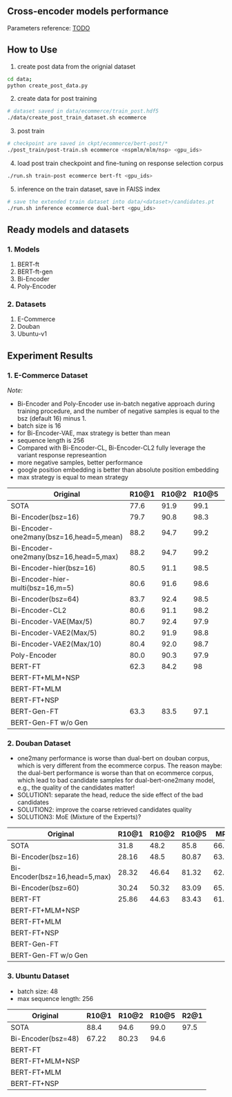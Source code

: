## Cross-encoder models performance

Parameters reference: [TODO](https://github.com/taesunwhang/UMS-ResSel/blob/635e37f5340faf5a37f3b1510a9402be18348c66/config/hparams.py)

## How to Use

1. create post data from the orignial dataset

```bash
cd data;
python create_post_data.py
```

2. create data for post training

```bash
# dataset saved in data/ecommerce/train_post.hdf5
./data/create_post_train_dataset.sh ecommerce
```

3. post train

```bash
# checkpoint are saved in ckpt/ecommerce/bert-post/*
./post_train/post-train.sh ecommerce <nspmlm/mlm/nsp> <gpu_ids>
```

4. load post train checkpoint and fine-tuning on response selection corpus

```bash
./run.sh train-post ecommerce bert-ft <gpu_ids>
```

5. inference on the train dataset, save in FAISS index

```bash
# save the extended train dataset into data/<dataset>/candidates.pt
./run.sh inference ecommerce dual-bert <gpu_ids>
```

## Ready models and datasets

### 1. Models
1. BERT-ft
2. BERT-ft-gen
3. Bi-Encoder
4. Poly-Encoder


### 2. Datasets
1. E-Commerce
2. Douban
3. Ubuntu-v1


## Experiment Results
### 1. E-Commerce Dataset

_Note:_
* Bi-Encoder and Poly-Encoder use in-batch negative approach during training procedure, and the number of negative samples is equal to the bsz (default 16) minus 1.
* batch size is 16
* for Bi-Encoder-VAE, max strategy is better than mean
* sequence length is 256
* Compared with Bi-Encoder-CL, Bi-Encoder-CL2 fully leverage the variant response represeantion
* more negative samples, better performance
* google position embedding is better than absolute position embedding
* max strategy is equal to mean strategy

| Original       | R10@1 | R10@2 | R10@5 | MRR    |
| -------------- | ----- | ----- | ----- | ------ |
| SOTA           | 77.6  | 91.9  | 99.1  | -      |
| Bi-Encoder(bsz=16) | 79.7  | 90.8  | 98.3  | 87.63  |
| Bi-Encoder-one2many(bsz=16,head=5,mean) | 88.2  | 94.7  | 99.2  | 92.85  |
| Bi-Encoder-one2many(bsz=16,head=5,max) | 88.2  | 94.7  | 99.2  | 92.85  |
| Bi-Encoder-hier(bsz=16) | 80.5  | 91.1  | 98.5  | 88.14  |
| Bi-Encoder-hier-multi(bsz=16,m=5) | 80.6  | 91.6  | 98.6  | 88.01  |
| Bi-Encoder(bsz=64) | 83.7  | 92.4  | 98.5  | 90.02  |
| Bi-Encoder-CL2 | 80.6  | 91.1  | 98.2  | 88.16  |
| Bi-Encoder-VAE(Max/5)  | 80.7  | 92.4  | 97.9  | 88.43  |
| Bi-Encoder-VAE2(Max/5) | 80.2  | 91.9  | 98.8  | 88.11  |
| Bi-Encoder-VAE2(Max/10) | 80.4  | 92.0  | 98.7  | 88.22  |
| Poly-Encoder   | 80.0  | 90.3  | 97.9  | 87.69  |
| BERT-FT        | 62.3  | 84.2  | 98    | 77.59  |
| BERT-FT+MLM+NSP|       |       |       |        |
| BERT-FT+MLM    |       |       |       |        |
| BERT-FT+NSP    |       |       |       |        |
| BERT-Gen-FT    | 63.3  | 83.5  | 97.1  | 77.71  |
| BERT-Gen-FT w/o Gen | | | | |

### 2. Douban Dataset

* one2many performance is worse than dual-bert on douban corpus, which is very different from the ecommerce corpus. The reason maybe: the dual-bert performance is worse than that on ecommerce corpus, which lead to bad candidate samples for dual-bert-one2many model, e.g., the quality of the candidates matter!
* SOLUTION1: separate the head, reduce the side effect of the bad candidates
* SOLUTION2: improve the coarse retrieved candidates quality
* SOLUTION3: MoE (Mixture of the Experts)?

| Original           | R10@1 | R10@2 | R10@5 | MRR   |  P@1  |  MAP   |
| ------------------ | ----- | ----- | ----- | ----- | ----- | ------ |
| SOTA               | 31.8  | 48.2  | 85.8  | 66.4  | 49.9  | 62.5   |
| Bi-Encoder(bsz=16) | 28.16 | 48.5  | 80.87 | 63.64 | 46.18 | 59.38  |
| Bi-Encoder(bsz=16,head=5,max) | 28.32 | 46.64  | 81.32 | 62.83 | 44.98 | 58.74  |
| Bi-Encoder(bsz=60) | 30.24 | 50.32 | 83.09 | 65.33 | 47.98 | 61.38  |
| BERT-FT        | 25.86 | 44.63 | 83.43 | 61.55 | 42.58 | 57.59 |
| BERT-FT+MLM+NSP|       |       |       |       |       |       |
| BERT-FT+MLM    |       |       |       |       |       |       |
| BERT-FT+NSP    |       |       |       |       |       |       |
| BERT-Gen-FT    |       |       |       |       |       |       |
| BERT-Gen-FT w/o Gen |      |      |      |      |     |     |

### 3. Ubuntu Dataset

* batch size: 48
* max sequence length: 256

| Original       | R10@1 | R10@2 | R10@5 | R2@1   |
| -------------- | ----- | ----- | ----- | ------ |
| SOTA           | 88.4  | 94.6  | 99.0  | 97.5   |
| Bi-Encoder(bsz=48) | 67.22  | 80.23      | 94.6      |        |
| BERT-FT        |       |       |       |        |
| BERT-FT+MLM+NSP|       |       |       |        |
| BERT-FT+MLM    |       |       |       |        |
| BERT-FT+NSP    |       |       |       |        |
